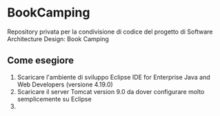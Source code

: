# BookCamping
Repository privata per la condivisione di codice del progetto di Software Architecture Design: Book Camping

## Come esegiore

1) Scaricare l'ambiente di sviluppo Eclipse IDE for Enterprise Java and Web Developers (versione 4.19.0)
2) Scaricare il server Tomcat version 9.0 da dover configurare molto semplicemente su Eclipse
3) 
